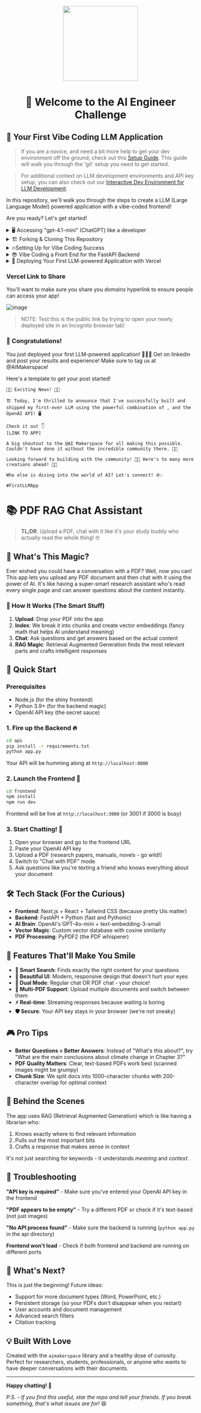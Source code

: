 <p align = "center" draggable=”false” ><img src="https://github.com/AI-Maker-Space/LLM-Dev-101/assets/37101144/d1343317-fa2f-41e1-8af1-1dbb18399719" 
     width="200px"
     height="auto"/>
</p>


## <h1 align="center" id="heading"> 👋 Welcome to the AI Engineer Challenge</h1>

## 🤖 Your First Vibe Coding LLM Application

> If you are a novice, and need a bit more help to get your dev environment off the ground, check out this [Setup Guide](docs/GIT_SETUP.md). This guide will walk you through the 'git' setup you need to get started.

> For additional context on LLM development environments and API key setup, you can also check out our [Interactive Dev Environment for LLM Development](https://github.com/AI-Maker-Space/Interactive-Dev-Environment-for-AI-Engineers).

In this repository, we'll walk you through the steps to create a LLM (Large Language Model) powered application with a vibe-coded frontend!

Are you ready? Let's get started!

<details>
  <summary>🖥️ Accessing "gpt-4.1-mini" (ChatGPT) like a developer</summary>

1. Head to [this notebook](https://colab.research.google.com/drive/1sT7rzY_Lb1_wS0ELI1JJfff0NUEcSD72?usp=sharing) and follow along with the instructions!

2. Complete the notebook and try out your own system/assistant messages!

That's it! Head to the next step and start building your application!

</details>


<details>
  <summary>🏗️ Forking & Cloning This Repository</summary>

Before you begin, make sure you have:

1. 👤 A GitHub account (you'll need to replace `YOUR_GITHUB_USERNAME` with your actual username)
2. 🔧 Git installed on your local machine
3. 💻 A code editor (like Cursor, VS Code, etc.)
4. ⌨️ Terminal access (Mac/Linux) or Command Prompt/PowerShell (Windows)
5. 🔑 A GitHub Personal Access Token (for authentication)

Got everything in place? Let's move on!

1. Fork [this](https://github.com/AI-Maker-Space/The-AI-Engineer-Challenge) repo!

     ![image](https://i.imgur.com/bhjySNh.png)

1. Clone your newly created repo.

     ``` bash
     # First, navigate to where you want the project folder to be created
     cd PATH_TO_DESIRED_PARENT_DIRECTORY

     # Then clone (this will create a new folder called The-AI-Engineer-Challenge)
     git clone git@github.com:<YOUR GITHUB USERNAME>/The-AI-Engineer-Challenge.git
     ```

     > Note: This command uses SSH. If you haven't set up SSH with GitHub, the command will fail. In that case, use HTTPS by replacing `git@github.com:` with `https://github.com/` - you'll then be prompted for your GitHub username and personal access token.

2. Verify your git setup:

     ```bash
     # Check that your remote is set up correctly
     git remote -v

     # Check the status of your repository
     git status

     # See which branch you're on
     git branch
     ```

     <!-- > Need more help with git? Check out our [Detailed Git Setup Guide](docs/GIT_SETUP.md) for a comprehensive walkthrough of git configuration and best practices. -->

3. Open the freshly cloned repository inside Cursor!

     ```bash
     cd The-AI-Engineering-Challenge
     cursor .
     ```

4. Check out the existing backend code found in `/api/app.py`

</details>

<details>
  <summary>🔥Setting Up for Vibe Coding Success </summary>

While it is a bit counter-intuitive to set things up before jumping into vibe-coding - it's important to remember that there exists a gradient betweeen AI-Assisted Development and Vibe-Coding. We're only reaching *slightly* into AI-Assisted Development for this challenge, but it's worth it!

1. Check out the rules in `.cursor/rules/` and add theme-ing information like colour schemes in `frontend-rule.mdc`! You can be as expressive as you'd like in these rules!
2. We're going to index some docs to make our application more likely to succeed. To do this - we're going to start with `CTRL+SHIFT+P` (or `CMD+SHIFT+P` on Mac) and we're going to type "custom doc" into the search bar. 

     ![image](https://i.imgur.com/ILx3hZu.png)
3. We're then going to copy and paste `https://nextjs.org/docs` into the prompt.

     ![image](https://i.imgur.com/psBjpQd.png)

4. We're then going to use the default configs to add these docs to our available and indexed documents.

     ![image](https://i.imgur.com/LULLeaF.png)

5. After that - you will do the same with Vercel's documentation. After which you should see:

     ![image](https://i.imgur.com/hjyXhhC.png) 

</details>

<details>
  <summary>😎 Vibe Coding a Front End for the FastAPI Backend</summary>

1. Use `Command-L` or `CTRL-L` to open the Cursor chat console. 

2. Set the chat settings to the following:

     ![image](https://i.imgur.com/LSgRSgF.png)

3. Ask Cursor to create a frontend for your application. Iterate as much as you like!

4. Run the frontend using the instructions Cursor provided. 

> NOTE: If you run into any errors, copy and paste them back into the Cursor chat window - and ask Cursor to fix them!

> NOTE: You have been provided with a backend in the `/api` folder - please ensure your Front End integrates with it!

</details>

<details>
  <summary>🚀 Deploying Your First LLM-powered Application with Vercel</summary>

1. Ensure you have signed into [Vercel](https://vercel.com/) with your GitHub account.

2. Ensure you have `npm` (this may have been installed in the previous vibe-coding step!) - if you need help with that, ask Cursor!

3. Run the command:

     ```bash
     npm install -g vercel
     ```

4. Run the command:

     ```bash
     vercel
     ```

5. Follow the in-terminal instructions. (Below is an example of what you will see!)

     ![image](https://i.imgur.com/D1iKGCq.png)

6. Once the build is completed - head to the provided link and try out your app!

> NOTE: Remember, if you run into any errors - ask Cursor to help you fix them!

</details>

### Vercel Link to Share

You'll want to make sure you share you *domains* hyperlink to ensure people can access your app!

![image](https://i.imgur.com/mpXIgIz.png)

> NOTE: Test this is the public link by trying to open your newly deployed site in an Incognito browser tab!

### 🎉 Congratulations! 

You just deployed your first LLM-powered application! 🚀🚀🚀 Get on linkedin and post your results and experience! Make sure to tag us at @AIMakerspace!

Here's a template to get your post started!

```
🚀🎉 Exciting News! 🎉🚀

🏗️ Today, I'm thrilled to announce that I've successfully built and shipped my first-ever LLM using the powerful combination of , and the OpenAI API! 🖥️

Check it out 👇
[LINK TO APP]

A big shoutout to the @AI Makerspace for all making this possible. Couldn't have done it without the incredible community there. 🤗🙏

Looking forward to building with the community! 🙌✨ Here's to many more creations ahead! 🥂🎉

Who else is diving into the world of AI? Let's connect! 🌐💡

#FirstLLMApp 
```

# 📚 PDF RAG Chat Assistant

> **TL;DR**: Upload a PDF, chat with it like it's your study buddy who actually read the whole thing! 🤓

## 🎯 What's This Magic?

Ever wished you could have a conversation with a PDF? Well, now you can! This app lets you upload any PDF document and then chat with it using the power of AI. It's like having a super-smart research assistant who's read every single page and can answer questions about the content instantly.

### 🧠 How It Works (The Smart Stuff)

1. **Upload**: Drop your PDF into the app
2. **Index**: We break it into chunks and create vector embeddings (fancy math that helps AI understand meaning)
3. **Chat**: Ask questions and get answers based on the actual content
4. **RAG Magic**: Retrieval Augmented Generation finds the most relevant parts and crafts intelligent responses

## 🚀 Quick Start

### Prerequisites
- Node.js (for the shiny frontend)
- Python 3.9+ (for the backend magic)
- OpenAI API key (the secret sauce)

### 1. Fire up the Backend 🔥

```bash
cd api
pip install -r requirements.txt
python app.py
```

Your API will be humming along at `http://localhost:8000`

### 2. Launch the Frontend 🎨

```bash
cd frontend
npm install
npm run dev
```

Frontend will be live at `http://localhost:3000` (or 3001 if 3000 is busy)

### 3. Start Chatting! 💬

1. Open your browser and go to the frontend URL
2. Paste your OpenAI API key
3. Upload a PDF (research papers, manuals, novels - go wild!)
4. Switch to "Chat with PDF" mode
5. Ask questions like you're texting a friend who knows everything about your document

## 🛠️ Tech Stack (For the Curious)

- **Frontend**: Next.js + React + Tailwind CSS (because pretty UIs matter)
- **Backend**: FastAPI + Python (fast and Pythonic)
- **AI Brain**: OpenAI's GPT-4o-mini + text-embedding-3-small
- **Vector Magic**: Custom vector database with cosine similarity
- **PDF Processing**: PyPDF2 (the PDF whisperer)

## 🎪 Features That'll Make You Smile

- **🎯 Smart Search**: Finds exactly the right content for your questions
- **🎨 Beautiful UI**: Modern, responsive design that doesn't hurt your eyes
- **📱 Dual Mode**: Regular chat OR PDF chat - your choice!
- **🔄 Multi-PDF Support**: Upload multiple documents and switch between them
- **⚡ Real-time**: Streaming responses because waiting is boring
- **🛡️ Secure**: Your API key stays in your browser (we're not sneaky)

## 🎮 Pro Tips

- **Better Questions = Better Answers**: Instead of "What's this about?", try "What are the main conclusions about climate change in Chapter 3?"
- **PDF Quality Matters**: Clear, text-based PDFs work best (scanned images might be grumpy)
- **Chunk Size**: We split docs into 1000-character chunks with 200-character overlap for optimal context

## 🔧 Behind the Scenes

The app uses RAG (Retrieval Augmented Generation) which is like having a librarian who:
1. Knows exactly where to find relevant information
2. Pulls out the most important bits
3. Crafts a response that makes sense in context

It's not just searching for keywords - it understands *meaning* and *context*.

## 🐛 Troubleshooting

**"API key is required"** - Make sure you've entered your OpenAI API key in the frontend

**"PDF appears to be empty"** - Try a different PDF or check if it's text-based (not just images)

**"No API process found"** - Make sure the backend is running (`python app.py` in the api directory)

**Frontend won't load** - Check if both frontend and backend are running on different ports

## 🎯 What's Next?

This is just the beginning! Future ideas:
- Support for more document types (Word, PowerPoint, etc.)
- Persistent storage (so your PDFs don't disappear when you restart)
- User accounts and document management
- Advanced search filters
- Citation tracking

## 💡 Built With Love

Created with the `aimakerspace` library and a healthy dose of curiosity. Perfect for researchers, students, professionals, or anyone who wants to have deeper conversations with their documents.

---

**Happy chatting! 🎉**

*P.S. - If you find this useful, star the repo and tell your friends. If you break something, that's what issues are for!* 😄
